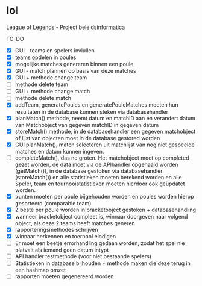 # lol
League of Legends - Project beleidsinformatica

TO-DO

* [x] GUI - teams en spelers invlullen
* [x] teams opdelen in poules
* [x] mogelijke matches genereren binnen een poule
* [x] GUI - match plannen op basis van deze matches
* [x] GUI + methode change team
* [ ] methode delete team
* [ ] GUI + methode change match
* [ ] methode delete match
* [x] addTeam, generatePoules en generatePouleMatches moeten hun resultaten in de database kunnen steken via databasehandler
* [x] planMatch() methode, neemt datum en matchID aan en verandert datum van Matchobject van gegeven matchID in gegeven datum
* [x] storeMatch() methode, in de databasehandler een gegeven matchobject of lijst van objecten moet in de database gestored worden
* [x] GUI planMatch(), match selecteren uit matchlijst van nog niet gespeelde matches en datum kunnen ingeven.
* [ ] completeMatch(), das ne groten. Het matchobject moet op completed gezet worden, de data moet via de APIhandler opgehaald worden (getMatch()), in de database gestoken via databasehandler (storeMatch()) en alle statistieken moeten berekend worden en alle Speler, team en tournooistatistieken moeten hierdoor ook geüpdatet worden.
* [x] punten moeten per poule bijgehouden worden en poules worden hierop gesorteerd (comparable team)
* [x] 2 beste per poule worden in bracketobject gestoken + databasehandling
* [x] wanneer bracketobject compleet is, winnaar doorgeven naar volgend object, als deze 2 teams heeft matches generen
* [x] rapporteringsmethodes schrijven
* [x] winnaar herkennen en toernooi eindigen
* [ ] Er moet een beetje errorhandling gedaan worden, zodat het spel nie platvalt als iemand geen datum intypt
* [ ] API handler testmethode (voor niet bestaande spelers)
* [ ] Statistieken in database bijhouden + methode maken die deze terug in een hashmap omzet
* [ ] rapporten moeten gegenereerd worden
